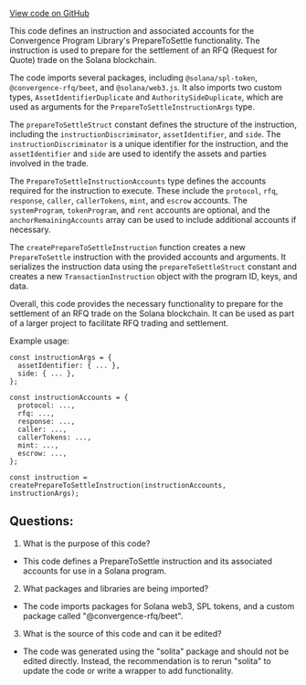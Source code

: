 [View code on GitHub](https://github.com/convergence-rfq/convergence-program-library/spot-instrument/js/generated/instructions/prepareToSettle.ts)

This code defines an instruction and associated accounts for the Convergence Program Library's PrepareToSettle functionality. The instruction is used to prepare for the settlement of an RFQ (Request for Quote) trade on the Solana blockchain. 

The code imports several packages, including `@solana/spl-token`, `@convergence-rfq/beet`, and `@solana/web3.js`. It also imports two custom types, `AssetIdentifierDuplicate` and `AuthoritySideDuplicate`, which are used as arguments for the `PrepareToSettleInstructionArgs` type. 

The `prepareToSettleStruct` constant defines the structure of the instruction, including the `instructionDiscriminator`, `assetIdentifier`, and `side`. The `instructionDiscriminator` is a unique identifier for the instruction, and the `assetIdentifier` and `side` are used to identify the assets and parties involved in the trade. 

The `PrepareToSettleInstructionAccounts` type defines the accounts required for the instruction to execute. These include the `protocol`, `rfq`, `response`, `caller`, `callerTokens`, `mint`, and `escrow` accounts. The `systemProgram`, `tokenProgram`, and `rent` accounts are optional, and the `anchorRemainingAccounts` array can be used to include additional accounts if necessary. 

The `createPrepareToSettleInstruction` function creates a new `PrepareToSettle` instruction with the provided accounts and arguments. It serializes the instruction data using the `prepareToSettleStruct` constant and creates a new `TransactionInstruction` object with the program ID, keys, and data. 

Overall, this code provides the necessary functionality to prepare for the settlement of an RFQ trade on the Solana blockchain. It can be used as part of a larger project to facilitate RFQ trading and settlement. 

Example usage:

```
const instructionArgs = {
  assetIdentifier: { ... },
  side: { ... },
};

const instructionAccounts = {
  protocol: ...,
  rfq: ...,
  response: ...,
  caller: ...,
  callerTokens: ...,
  mint: ...,
  escrow: ...,
};

const instruction = createPrepareToSettleInstruction(instructionAccounts, instructionArgs);
```
## Questions: 
 1. What is the purpose of this code?
- This code defines a PrepareToSettle instruction and its associated accounts for use in a Solana program.

2. What packages and libraries are being imported?
- The code imports packages for Solana web3, SPL tokens, and a custom package called "@convergence-rfq/beet".

3. What is the source of this code and can it be edited?
- The code was generated using the "solita" package and should not be edited directly. Instead, the recommendation is to rerun "solita" to update the code or write a wrapper to add functionality.